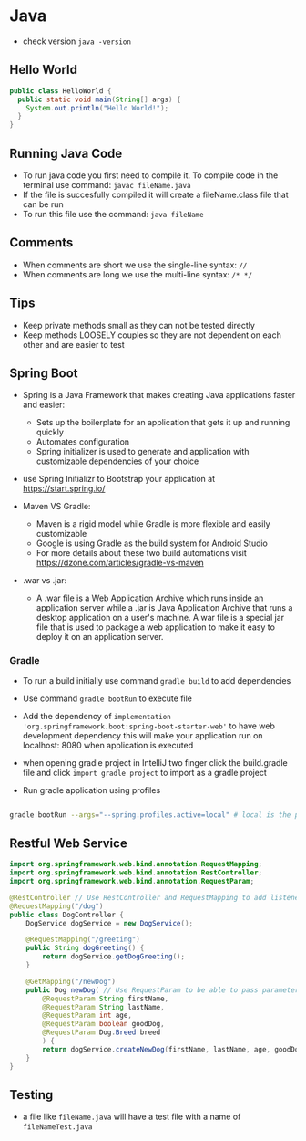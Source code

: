 # Java

- check version `java -version`

## Hello World

```java
public class HelloWorld {
  public static void main(String[] args) {
    System.out.println("Hello World!");
  }
}
```

## Running Java Code

- To run java code you first need to compile it. To compile code in the terminal use command: `javac fileName.java`
- If the file is succesfully compiled it will create a fileName.class file that can be run
- To run this file use the command: `java fileName`

## Comments

- When comments are short we use the single-line syntax: `//`
- When comments are long we use the multi-line syntax: `/* */`

## Tips

- Keep private methods small as they can not be tested directly
- Keep methods LOOSELY couples so they are not dependent on each other and are easier to test

## Spring Boot

- Spring is a Java Framework that makes creating Java applications faster and easier:

  - Sets up the boilerplate for an application that gets it up and running quickly
  - Automates configuration
  - Spring initializer is used to generate and application with customizable dependencies of your choice

- use Spring Initializr to Bootstrap your application at https://start.spring.io/

- Maven VS Gradle:

  - Maven is a rigid model while Gradle is more flexible and easily customizable
  - Google is using Gradle as the build system for Android Studio
  - For more details about these two build automations visit https://dzone.com/articles/gradle-vs-maven

- .war vs .jar:
  - A .war file is a Web Application Archive which runs inside an application server while a .jar is Java Application Archive that runs a desktop application on a user's machine. A war file is a special jar file that is used to package a web application to make it easy to deploy it on an application server.

### Gradle

- To run a build initially use command `gradle build` to add dependencies
- Use command `gradle bootRun` to execute file
- Add the dependency of `implementation 'org.springframework.boot:spring-boot-starter-web'` to have web development dependency this will make your application run on localhost: 8080 when application is executed

- when opening gradle project in IntelliJ two finger click the build.gradle file and click `import gradle project` to import as a gradle project

- Run gradle application using profiles

```sh

gradle bootRun --args="--spring.profiles.active=local" # local is the profile name in this example which is application-local.yml

```

## Restful Web Service

```java
import org.springframework.web.bind.annotation.RequestMapping;
import org.springframework.web.bind.annotation.RestController;
import org.springframework.web.bind.annotation.RequestParam;

@RestController // Use RestController and RequestMapping to add listeners to the route
@RequestMapping("/dog")
public class DogController {
    DogService dogService = new DogService();

    @RequestMapping("/greeting")
    public String dogGreeting() {
        return dogService.getDogGreeting();
    }

    @GetMapping("/newDog")
    public Dog newDog( // Use RequestParam to be able to pass parameters to api call
        @RequestParam String firstName,
        @RequestParam String lastName,
        @RequestParam int age,
        @RequestParam boolean goodDog,
        @RequestParam Dog.Breed breed
        ) {
        return dogService.createNewDog(firstName, lastName, age, goodDog, breed);
    }
}
```

## Testing

- a file like `fileName.java` will have a test file with a name of `fileNameTest.java`
